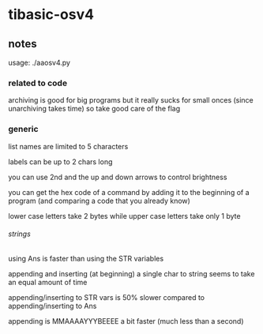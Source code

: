 # tibasic-osv4

## notes

usage: ./aaosv4.py

### related to code

<!-- ### related to code

Ans is always consideted trashed

z is always considered trashed -->

archiving is good for big programs but it really sucks for small onces (since unarchiving takes time) so take good care of the flag

### generic

list names are limited to 5 characters

labels can be up to 2 chars long

you can use 2nd and the up and down arrows to control brightness

you can get the hex code of a command by adding it to the beginning of a program (and comparing a code that you already know)

lower case letters take 2 bytes while upper case letters take only 1 byte

###### strings

using Ans is faster than using the STR variables

appending and inserting (at beginning) a single char to string seems to take an equal amount of time

appending/inserting to STR vars is 50% slower compared to appending/inserting to Ans

appending is MMAAAAYYYBEEEE a bit faster (much less than a second)
